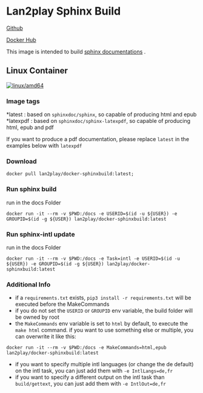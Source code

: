 # Lan2play Sphinx Build

[Github](https://github.com/Lan2Play/docker-sphinxbuild)

[Docker Hub](https://hub.docker.com/r/lan2play/docker-sphinxbuild)

This image is intended to build [sphinx documentations](https://www.sphinx-doc.org/en/master/) .

## Linux Container

[![linux/amd64](https://github.com/Lan2Play/docker-sphinxbuild/actions/workflows/build-linux-image.yml/badge.svg?branch=main)](https://github.com/Lan2Play/docker-sphinxbuild/actions/workflows/build-linux-image.yml)

### Image tags

*latest : based on `sphinxdoc/sphinx`, so capable of producing html and epub
*latexpdf : based on `sphinxdoc/sphinx-latexpdf`, so capable of producing html, epub and pdf

If you want to produce a pdf documentation, please replace `latest` in the examples below with `latexpdf`


### Download

```shell
docker pull lan2play/docker-sphinxbuild:latest;
```

### Run sphinx build
run in the docs Folder
```shell
docker run -it --rm -v $PWD:/docs -e USERID=$(id -u ${USER}) -e GROUPID=$(id -g ${USER}) lan2play/docker-sphinxbuild:latest
```
### Run sphinx-intl update
run in the docs Folder
```shell
docker run -it --rm -v $PWD:/docs -e Task=intl -e USERID=$(id -u ${USER}) -e GROUPID=$(id -g ${USER}) lan2play/docker-sphinxbuild:latest
```
### Additional Info

* if a ```requirements.txt``` exists, ```pip3 install -r requirements.txt``` will be executed before the MakeCommands
* if you do not set the ```USERID``` or ```GROUPID``` env variable, the build folder will be owned by root
* the ```MakeCommands``` env variable is set to ```html``` by default, to execute the ```make html``` command. if you want to use something else or multiple, you can overwrite it like this:

```shell
docker run -it --rm -v $PWD:/docs -e MakeCommands=html,epub lan2play/docker-sphinxbuild:latest
```
* if you want to specify multiple intl languages (or change the de default) on the intl task, you can just add them with ```-e IntlLangs=de,fr```
* if you want to specify a different output on the intl task than ```build/gettext```, you can just add them with ```-e IntlOut=de,fr```
